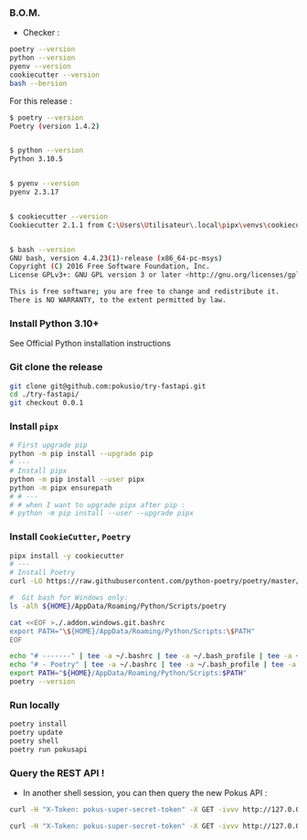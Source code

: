 

### B.O.M.

* Checker :
```bash
poetry --version
python --version
pyenv --version
cookiecutter --version
bash --bersion
```

For this release : 

```bash
$ poetry --version
Poetry (version 1.4.2)


$ python --version
Python 3.10.5


$ pyenv --version
pyenv 2.3.17


$ cookiecutter --version
Cookiecutter 2.1.1 from C:\Users\Utilisateur\.local\pipx\venvs\cookiecutter\lib\site-packages (Python 3.10.5 (tags/v3.10.5:f377153, Jun  6 2022, 16:14:13) [MSC v.1929 64 bit (AMD64)])


$ bash --version
GNU bash, version 4.4.23(1)-release (x86_64-pc-msys)
Copyright (C) 2016 Free Software Foundation, Inc.
License GPLv3+: GNU GPL version 3 or later <http://gnu.org/licenses/gpl.html>

This is free software; you are free to change and redistribute it.
There is NO WARRANTY, to the extent permitted by law.


```

### Install Python 3.10+

See Official Python installation instructions 

### Git clone the release

```bash
git clone git@github.com:pokusio/try-fastapi.git
cd ./try-fastapi/
git checkout 0.0.1
```




### Install `pipx`

```bash
# First upgrade pip
python -m pip install --upgrade pip
# ---
# Install pipx
python -m pip install --user pipx
python -m pipx ensurepath
# # ---
# # when I want to upgrade pipx after pip :
# python -m pip install --user --upgrade pipx
```



### Install `CookieCutter`, `Poetry`

```bash
pipx install -y cookiecutter
# ---
# Install Poetry
curl -LO https://raw.githubusercontent.com/python-poetry/poetry/master/install-poetry.py && python install-poetry.py

#  Git bash for Windows only:
ls -alh ${HOME}/AppData/Roaming/Python/Scripts/poetry

cat <<EOF >./.addon.windows.git.bashrc
export PATH="\${HOME}/AppData/Roaming/Python/Scripts:\$PATH"
EOF

echo "# -------" | tee -a ~/.bashrc | tee -a ~/.bash_profile | tee -a ~/.profile
echo "# - Poetry" | tee -a ~/.bashrc | tee -a ~/.bash_profile | tee -a ~/.profile
export PATH="${HOME}/AppData/Roaming/Python/Scripts:$PATH"
poetry --version

```

### Run locally

```bash
poetry install
poetry update
poetry shell
poetry run pokusapi
```

### Query the REST API !

* In another shell session, you can then query the new Pokus API : 

```bash
curl -H "X-Token: pokus-super-secret-token" -X GET -ivvv http://127.0.0.1:8000/books/?token=jessica | tail -n 1 | jq .

curl -H "X-Token: pokus-super-secret-token" -X GET -ivvv http://127.0.0.1:8000/users/?token=jessica | tail -n 1 | jq .
```
